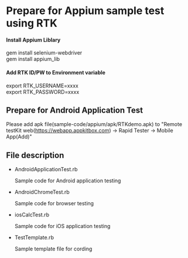# Prepare for Appium sample test using RTK 
#### Install Appium Liblary 
 gem install selenium-webdriver  
 gem install appium_lib
 
#### Add RTK ID/PW to Environment variable
  export RTK_USERNAME=xxxx  
  export RTK_PASSWORD=xxxx

## Prepare for Android Application Test
 Please add apk file(sample-code/appium/apk/RTKdemo.apk) to 
 "Remote testKit web(https://webapp.appkitbox.com) -> Rapid Tester -> Mobile App(Add)" 

## File description

* AndroidApplicationTest.rb

	Sample code for Android application testing

* AndroidChromeTest.rb

	Sample code for browser testing

* iosCalcTest.rb
  
	Sample code for iOS application testing

* TestTemplate.rb

	Sample template file for cording
